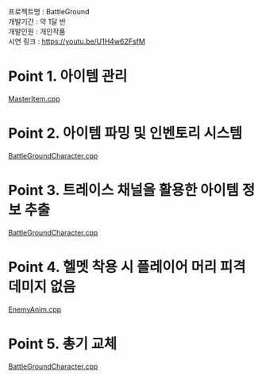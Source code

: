 프로젝트명 : BattleGround<br>
개발기간 : 약 1달 반<br>
개발인원 : 개인작품<br>
시연 링크 : https://youtu.be/U1H4w62FsfM<br>

# Point 1. 아이템 관리
[MasterItem.cpp](https://github.com/micalia/BattleGround_ShinSeolBin/blob/main/Source/BattleGround/Public/MasterItem.h#L79)

# Point 2. 아이템 파밍 및 인벤토리 시스템
[BattleGroundCharacter.cpp](https://github.com/micalia/BattleGround_ShinSeolBin/blob/main/Source/BattleGround/BattleGroundCharacter.cpp#L253)

# Point 3. 트레이스 채널을 활용한 아이템 정보 추출
[BattleGroundCharacter.cpp](https://github.com/micalia/BattleGround_ShinSeolBin/blob/main/Source/BattleGround/BattleGroundCharacter.cpp#L602)

# Point 4. 헬멧 착용 시 플레이어 머리 피격 데미지 없음
[EnemyAnim.cpp](https://github.com/micalia/BattleGround_ShinSeolBin/blob/main/Source/BattleGround/Private/EnemyAnim.cpp#L26)

# Point 5. 총기 교체
[BattleGroundCharacter.cpp](https://github.com/micalia/BattleGround_ShinSeolBin/blob/main/Source/BattleGround/BattleGroundCharacter.cpp#L292)
